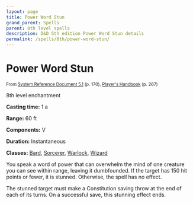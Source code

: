 ```yaml
---
layout: page
title: Power Word Stun
grand_parent: Spells
parent: 8th level spells 
description: D&D 5th edition Power Word Stun details
permalink: /spells/8th/power-word-stun/
---
```


# Power Word Stun

<small>From <a target="_blank" href="https://media.wizards.com/2016/downloads/DND/SRD-OGL_V5.1.pdf">System Reference Document 5.1</a> (p. 170), <a target="_blank" href="https://dnd.wizards.com/products/tabletop-games/rpg-products/rpg_playershandbook">Player's Handbook</a> (p. 267)</small>


8th level enchantment

**Casting time:** 1 a

**Range:** 60 ft

**Components:** V 

**Duration:** Instantaneous

**Classes:** [Bard](/classes/bard/), [Sorcerer](/classes/sorcerer/), [Warlock](/classes/warlock/), [Wizard](/classes/wizard/)

You speak a word of power that can overwhelm the mind of one creature you can see within range, leaving it dumbfounded. If the target has 150 hit points or fewer, it is stunned. Otherwise, the spell has no effect.

   The stunned target must make a Constitution saving throw at the end of each of its turns. On a successful save, this stunning effect ends.